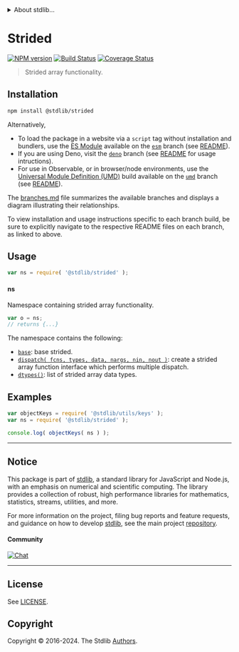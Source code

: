<!--

@license Apache-2.0

Copyright (c) 2021 The Stdlib Authors.

Licensed under the Apache License, Version 2.0 (the "License");
you may not use this file except in compliance with the License.
You may obtain a copy of the License at

   http://www.apache.org/licenses/LICENSE-2.0

Unless required by applicable law or agreed to in writing, software
distributed under the License is distributed on an "AS IS" BASIS,
WITHOUT WARRANTIES OR CONDITIONS OF ANY KIND, either express or implied.
See the License for the specific language governing permissions and
limitations under the License.

-->


<details>
  <summary>
    About stdlib...
  </summary>
  <p>We believe in a future in which the web is a preferred environment for numerical computation. To help realize this future, we've built stdlib. stdlib is a standard library, with an emphasis on numerical and scientific computation, written in JavaScript (and C) for execution in browsers and in Node.js.</p>
  <p>The library is fully decomposable, being architected in such a way that you can swap out and mix and match APIs and functionality to cater to your exact preferences and use cases.</p>
  <p>When you use stdlib, you can be absolutely certain that you are using the most thorough, rigorous, well-written, studied, documented, tested, measured, and high-quality code out there.</p>
  <p>To join us in bringing numerical computing to the web, get started by checking us out on <a href="https://github.com/stdlib-js/stdlib">GitHub</a>, and please consider <a href="https://opencollective.com/stdlib">financially supporting stdlib</a>. We greatly appreciate your continued support!</p>
</details>

# Strided

[![NPM version][npm-image]][npm-url] [![Build Status][test-image]][test-url] [![Coverage Status][coverage-image]][coverage-url] <!-- [![dependencies][dependencies-image]][dependencies-url] -->

> Strided array functionality.

<section class="installation">

## Installation

```bash
npm install @stdlib/strided
```

Alternatively,

-   To load the package in a website via a `script` tag without installation and bundlers, use the [ES Module][es-module] available on the [`esm`][esm-url] branch (see [README][esm-readme]).
-   If you are using Deno, visit the [`deno`][deno-url] branch (see [README][deno-readme] for usage intructions).
-   For use in Observable, or in browser/node environments, use the [Universal Module Definition (UMD)][umd] build available on the [`umd`][umd-url] branch (see [README][umd-readme]).

The [branches.md][branches-url] file summarizes the available branches and displays a diagram illustrating their relationships.

To view installation and usage instructions specific to each branch build, be sure to explicitly navigate to the respective README files on each branch, as linked to above.

</section>

<section class="usage">

## Usage

```javascript
var ns = require( '@stdlib/strided' );
```

#### ns

Namespace containing strided array functionality.

```javascript
var o = ns;
// returns {...}
```

The namespace contains the following:

<!-- <toc pattern="*"> -->

<div class="namespace-toc">

-   <span class="signature">[`base`][@stdlib/strided/base]</span><span class="delimiter">: </span><span class="description">base strided.</span>
-   <span class="signature">[`dispatch( fcns, types, data, nargs, nin, nout )`][@stdlib/strided/dispatch]</span><span class="delimiter">: </span><span class="description">create a strided array function interface which performs multiple dispatch.</span>
-   <span class="signature">[`dtypes()`][@stdlib/strided/dtypes]</span><span class="delimiter">: </span><span class="description">list of strided array data types.</span>

</div>

<!-- </toc> -->

</section>

<!-- /.usage -->

<section class="examples">

## Examples

<!-- TODO: better examples -->

<!-- eslint no-undef: "error" -->

```javascript
var objectKeys = require( '@stdlib/utils/keys' );
var ns = require( '@stdlib/strided' );

console.log( objectKeys( ns ) );
```

</section>

<!-- /.examples -->

<!-- Section for related `stdlib` packages. Do not manually edit this section, as it is automatically populated. -->

<section class="related">

</section>

<!-- /.related -->

<!-- Section for all links. Make sure to keep an empty line after the `section` element and another before the `/section` close. -->


<section class="main-repo" >

* * *

## Notice

This package is part of [stdlib][stdlib], a standard library for JavaScript and Node.js, with an emphasis on numerical and scientific computing. The library provides a collection of robust, high performance libraries for mathematics, statistics, streams, utilities, and more.

For more information on the project, filing bug reports and feature requests, and guidance on how to develop [stdlib][stdlib], see the main project [repository][stdlib].

#### Community

[![Chat][chat-image]][chat-url]

---

## License

See [LICENSE][stdlib-license].


## Copyright

Copyright &copy; 2016-2024. The Stdlib [Authors][stdlib-authors].

</section>

<!-- /.stdlib -->

<!-- Section for all links. Make sure to keep an empty line after the `section` element and another before the `/section` close. -->

<section class="links">

[npm-image]: http://img.shields.io/npm/v/@stdlib/strided.svg
[npm-url]: https://npmjs.org/package/@stdlib/strided

[test-image]: https://github.com/stdlib-js/strided/actions/workflows/test.yml/badge.svg?branch=v0.3.1
[test-url]: https://github.com/stdlib-js/strided/actions/workflows/test.yml?query=branch:v0.3.1

[coverage-image]: https://img.shields.io/codecov/c/github/stdlib-js/strided/main.svg
[coverage-url]: https://codecov.io/github/stdlib-js/strided?branch=main

<!--

[dependencies-image]: https://img.shields.io/david/stdlib-js/strided.svg
[dependencies-url]: https://david-dm.org/stdlib-js/strided/main

-->

[chat-image]: https://img.shields.io/gitter/room/stdlib-js/stdlib.svg
[chat-url]: https://app.gitter.im/#/room/#stdlib-js_stdlib:gitter.im

[stdlib]: https://github.com/stdlib-js/stdlib

[stdlib-authors]: https://github.com/stdlib-js/stdlib/graphs/contributors

[umd]: https://github.com/umdjs/umd
[es-module]: https://developer.mozilla.org/en-US/docs/Web/JavaScript/Guide/Modules

[deno-url]: https://github.com/stdlib-js/strided/tree/deno
[deno-readme]: https://github.com/stdlib-js/strided/blob/deno/README.md
[umd-url]: https://github.com/stdlib-js/strided/tree/umd
[umd-readme]: https://github.com/stdlib-js/strided/blob/umd/README.md
[esm-url]: https://github.com/stdlib-js/strided/tree/esm
[esm-readme]: https://github.com/stdlib-js/strided/blob/esm/README.md
[branches-url]: https://github.com/stdlib-js/strided/blob/main/branches.md

[stdlib-license]: https://raw.githubusercontent.com/stdlib-js/strided/main/LICENSE

<!-- <toc-links> -->

[@stdlib/strided/base]: https://github.com/stdlib-js/strided/tree/main/base

[@stdlib/strided/dispatch]: https://github.com/stdlib-js/strided/tree/main/dispatch

[@stdlib/strided/dtypes]: https://github.com/stdlib-js/strided/tree/main/dtypes

<!-- </toc-links> -->

</section>

<!-- /.links -->
